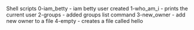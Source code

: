 Shell scripts
0-iam_betty - iam betty user created
1-who_am_i - prints the current user
2-groups - added groups list command
3-new_owner - add new owner to a file
4-empty - creates a file called hello
